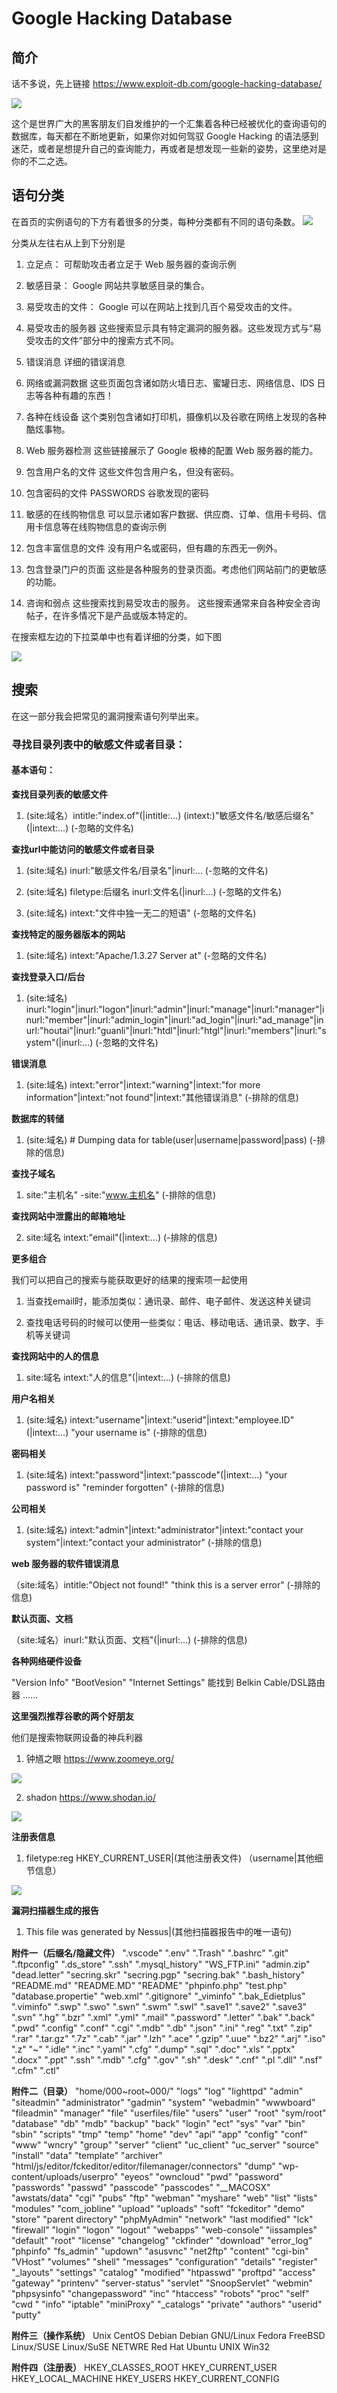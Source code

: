 # Google Hacking Database

## **简介**

话不多说，先上链接
https://www.exploit-db.com/google-hacking-database/

![](/misc/recon/figure/GHDB1.png)

这个是世界广大的黑客朋友们自发维护的一个汇集着各种已经被优化的查询语句的数据库，每天都在不断地更新，如果你对如何驾驭 Google Hacking 的语法感到迷茫，或者是想提升自己的查询能力，再或者是想发现一些新的姿势，这里绝对是你的不二之选。

## **语句分类**
在首页的实例语句的下方有着很多的分类，每种分类都有不同的语句条数。
![](/misc/recon/figure/GHDB2.png)

分类从左往右从上到下分别是

1. 立足点：
可帮助攻击者立足于 Web 服务器的查询示例

2. 敏感目录：
Google 网站共享敏感目录的集合。

3. 易受攻击的文件：
Google 可以在网站上找到几百个易受攻击的文件。

4. 易受攻击的服务器
这些搜索显示具有特定漏洞的服务器。这些发现方式与“易受攻击的文件”部分中的搜索方式不同。

5. 错误消息
详细的错误消息

6. 网络或漏洞数据 
这些页面包含诸如防火墙日志、蜜罐日志、网络信息、IDS 日志等各种有趣的东西！

7. 各种在线设备
这个类别包含诸如打印机，摄像机以及谷歌在网络上发现的各种酷炫事物。

8. Web 服务器检测 
这些链接展示了 Google 极棒的配置 Web 服务器的能力。

9. 包含用户名的文件 
这些文件包含用户名，但没有密码。

10. 包含密码的文件
PASSWORDS 谷歌发现的密码

11. 敏感的在线购物信息
可以显示诸如客户数据、供应商、订单、信用卡号码、信用卡信息等在线购物信息的查询示例

12. 包含丰富信息的文件 
没有用户名或密码，但有趣的东西无一例外。

13. 包含登录门户的页面
这些是各种服务的登录页面。考虑他们网站前门的更敏感的功能。

14. 咨询和弱点
这些搜索找到易受攻击的服务。 这些搜索通常来自各种安全咨询帖子，在许多情况下是产品或版本特定的。

在搜索框左边的下拉菜单中也有着详细的分类，如下图

![](/misc/recon/figure/GHDB3.png)


## **搜索**

在这一部分我会把常见的漏洞搜索语句列举出来。

### 寻找目录列表中的敏感文件或者目录：

#### 基本语句：

**查找目录列表的敏感文件**

1. (site:域名）intitle:"index.of"(|intitle:...) (intext:)"敏感文件名/敏感后缀名" (|intext:...) (-忽略的文件名)

**查找url中能访问的敏感文件或者目录**

1. (site:域名) inurl:"敏感文件名/目录名"|inurl:...  (-忽略的文件名)

2. (site:域名) filetype:后缀名 inurl:文件名(|inurl:...)  (-忽略的文件名)

3. (site:域名) intext:"文件中独一无二的短语"  (-忽略的文件名)

**查找特定的服务器版本的网站**

1. (site:域名) intext:"Apache/1.3.27 Server at" (-忽略的文件名)

**查找登录入口/后台**

1. (site:域名) inurl:"login"|inurl:"logon"|inurl:"admin"|inurl:"manage"|inurl:"manager"|inurl:"member"|inurl:"admin_login"|inurl:"ad_login"|inurl:"ad_manage"|inurl:"houtai"|inurl:"guanli"|inurl:"htdl"|inurl:"htgl"|inurl:"members"|inurl:"system"(|inurl:...)  (-忽略的文件名)

**错误消息**

1. (site:域名) intext:"error"|intext:"warning"|intext:"for more information"|intext:"not found"|intext:"其他错误消息" (-排除的信息)

**数据库的转储**

1. (site:域名) # Dumping data for table(user|username|password|pass) (-排除的信息)

**查找子域名**

1. site:"主机名" -site:"www.主机名" (-排除的信息)

**查找网站中泄露出的邮箱地址**

2. site:域名 intext:"email"(|intext:...) (-排除的信息)

**更多组合**

我们可以把自己的搜索与能获取更好的结果的搜索项一起使用

1. 当查找email时，能添加类似：通讯录、邮件、电子邮件、发送这种关键词

2. 查找电话号码的时候可以使用一些类似：电话、移动电话、通讯录、数字、手机等关键词

**查找网站中的人的信息**

1. site:域名 intext:"人的信息"(|intext:...) (-排除的信息)

**用户名相关**

1. (site:域名) intext:"username"|intext:"userid"|intext:"employee.ID"(|intext:...)  "your username is" (-排除的信息)

**密码相关**

1. (site:域名) intext:"password"|intext:"passcode"(|intext:...)  "your password is"  "reminder forgotten" (-排除的信息)

**公司相关**

1. (site:域名) intext:"admin"|intext:"administrator"|intext:"contact your system"|intext:"contact your administrator" (-排除的信息)

**web 服务器的软件错误消息**

（site:域名）intitle:"Object not found!" "think this is a server error" (-排除的信息)

**默认页面、文档**

（site:域名）inurl:"默认页面、文档"(|inurl:...) (-排除的信息)

**各种网络硬件设备**

"Version Info" "BootVesion" "Internet Settings" 能找到 Belkin Cable/DSL路由器 ......

**这里强烈推荐谷歌的两个好朋友**

他们是搜索物联网设备的神兵利器

1. 钟馗之眼  https://www.zoomeye.org/

![](/misc/recon/figure/ZKZY1.png)

2. shadon    https://www.shodan.io/

![](/misc/recon/figure/shadon1.png)

**注册表信息**

1. filetype:reg HKEY_CURRENT_USER|(其他注册表文件) （username|其他细节信息）

![](/misc/recon/figure/ZCB1.png)

**漏洞扫描器生成的报告**

1. This file was generated by Nessus|(其他扫描器报告中的唯一语句)



**附件一（后缀名/隐藏文件）**
".vscode"
".env"
".Trash"
".bashrc"
".git"
".ftpconfig"
".ds_store"
".ssh"
".mysql_history"
"WS_FTP.ini"
"admin.zip"
"dead.letter" 
"secring.skr"
"secring.pgp"
"secring.bak" 
".bash_history"
"README.md"
"README.MD"
"README"
"phpinfo.php"
"test.php"
"database.propertie"
"web.xml"
".gitignore"
"_viminfo"
".bak_Edietplus"
".viminfo"
".swp"
".swo"
".swn"
".swm"
".swl"
".save1"
".save2"
".save3"
".svn"
".hg"
".bzr"
".xml"
".yml"
".mail"
".password"
".letter"
".bak"
".back"
".pwd"
".config"
".conf"
".cgi"
".mdb" 
".db"
".json"
".ini"
".reg"
".txt"
".zip"
".rar"
".tar.gz"
".7z"
".cab"
".jar"
".lzh"
".ace"
".gzip"
".uue"
".bz2"
".arj"
".iso"
".z"
"~"
".idle"
".inc"
".yaml"
".cfg"
".dump"
".sql"
".doc"
".xls"
".pptx"
".docx"
".ppt"
".ssh"
".mdb"
".cfg"
".gov"
".sh"
".desk"
".cnf"
".pl
".dll"
".nsf"
".cfm"
".ctl"

**附件二（目录）**
"home/000~root~000/"
"logs"
"log"
"lighttpd"
"admin"
"siteadmin"
"administrator"
"gadmin"
"system"
"webadmin"
"wwwboard"
"fileadmin"
"manager"
"file"
"userfiles/file"
"users"
"user"
"root"
"sym/root"
"database"
"db"
"mdb"
"backup"
"back"
"login"
"ect"
"sys"
"var"
"bin"
"sbin"
"scripts"
"tmp"
"temp"
"home"
"dev"
"api"
"app"
"config"
"conf"
"www"
"wncry"
"group"
"server"
"client"
"uc_client"
"uc_server"
"source"
"install"
"data"
"template"
"archiver"
"html/js/editor/fckeditor/editor/filemanager/connectors"
"dump"
"wp-content/uploads/userpro"
"eyeos"
"owncloud"
"pwd"
"password"
"passwords"
"passwd"
"passcode"
"passcodes"
"__MACOSX"
"awstats/data"
"cgi"
"pubs"
"ftp"
"webman"
"myshare"
"web"
"list"
"lists"
"modules"
"com_jobline"
"upload"
"uploads"
"soft"
"fckeditor"
"demo"
"store"
"parent directory"
"phpMyAdmin"
"network"
"last modified"
"lck"
"firewall"
"login"
"logon"
"logout"
"webapps"
"web-console"
"iissamples"
"default"
"root"
"license"
"changelog"
"ckfinder"
"download"
"error_log"
"phpinfo"
"fs_admin"
"updown"
"asusvnc"
"net2ftp"
"content"
"cgi-bin"
"VHost"
"volumes"
"shell"
"messages"
"configuration"
"details"
"register"
"_layouts"
"settings"
"catalog"
"modified"
"htpasswd"
"proftpd"
"access"
"gateway"
"printenv"
"server-status"
"servlet"
"SnoopServlet"
"webmin"
"phpsysinfo"
"changepassword"
"inc"
"htaccess"
"robots"
"proc"
"self"
"cwd "
"info"
"iptable"
"miniProxy"
"_catalogs"
"private"
"authors"
"userid"
"putty"

**附件三（操作系统）**
Unix
CentOS
Debian
Debian GNU/Linux
Fedora
FreeBSD
Linux/SUSE
Linux/SuSE
NETWRE
Red Hat
Ubuntu
UNIX
Win32

**附件四（注册表）**
HKEY_CLASSES_ROOT
HKEY_CURRENT_USER
HKEY_LOCAL_MACHINE
HKEY_USERS
HKEY_CURRENT_CONFIG

